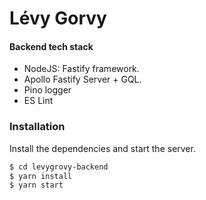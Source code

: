 # Lévy Gorvy

#### Backend tech stack
  - NodeJS: Fastify framework.
  - Apollo Fastify Server + GQL.
  - Pino logger
  - ES Lint
### Installation
Install the dependencies and start the server.

```sh
$ cd levygrovy-backend
$ yarn install
$ yarn start
```




